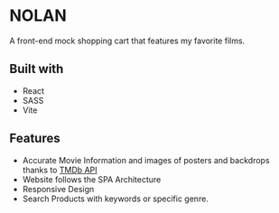 # NOLAN

A front-end mock shopping cart that features my favorite films.

## Built with

* React
* SASS
* Vite
  
## Features

* Accurate Movie Information and images of posters and backdrops thanks to [TMDb API](https://developer.themoviedb.org/docs/getting-started)
* Website follows the SPA Architecture 
* Responsive Design
* Search Products with keywords or specific genre.

  
  
